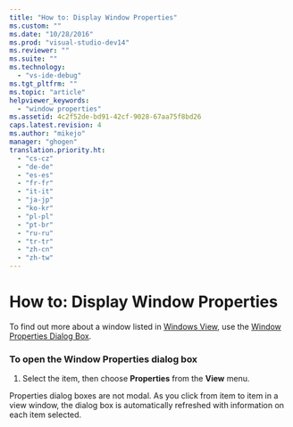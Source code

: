 ```yaml
---
title: "How to: Display Window Properties"
ms.custom: ""
ms.date: "10/28/2016"
ms.prod: "visual-studio-dev14"
ms.reviewer: ""
ms.suite: ""
ms.technology: 
  - "vs-ide-debug"
ms.tgt_pltfrm: ""
ms.topic: "article"
helpviewer_keywords: 
  - "window properties"
ms.assetid: 4c2f52de-bd91-42cf-9028-67aa75f8bd26
caps.latest.revision: 4
ms.author: "mikejo"
manager: "ghogen"
translation.priority.ht: 
  - "cs-cz"
  - "de-de"
  - "es-es"
  - "fr-fr"
  - "it-it"
  - "ja-jp"
  - "ko-kr"
  - "pl-pl"
  - "pt-br"
  - "ru-ru"
  - "tr-tr"
  - "zh-cn"
  - "zh-tw"
---
```

# How to: Display Window Properties
To find out more about a window listed in [Windows View](../debugger/windows-view.md), use the [Window Properties Dialog Box](../debugger/window-properties-dialog-box.md).  
  
### To open the Window Properties dialog box  
  
1.  Select the item, then choose **Properties** from the **View** menu.  
  
 Properties dialog boxes are not modal. As you click from item to item in a view window, the dialog box is automatically refreshed with information on each item selected.